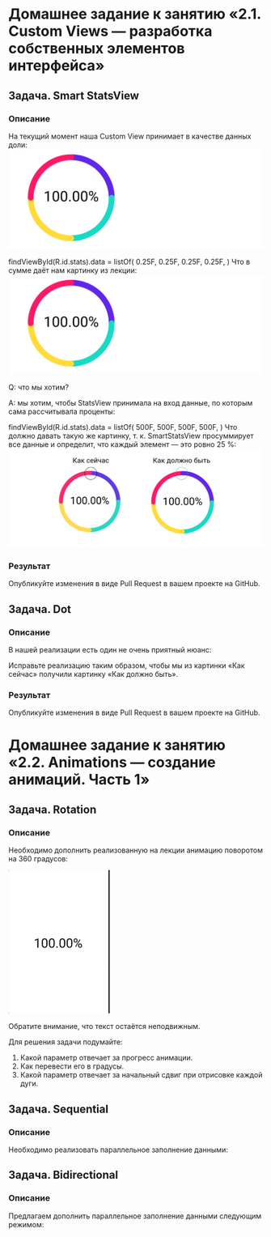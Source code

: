 # Домашнее задание к занятию «2.1. Custom Views — разработка собственных элементов интерфейса»

## Задача. Smart StatsView
### Описание
На текущий момент наша Custom View принимает в качестве данных доли:
![](https://github.com/IrinaAlMakarova/CustomViews-SmartStatsView/blob/main/app/src/main/res/layout/pic/diagram.png)

findViewById<StatsView>(R.id.stats).data = listOf(
    0.25F,
    0.25F,
    0.25F,
    0.25F,
)
Что в сумме даёт нам картинку из лекции:
![](https://github.com/IrinaAlMakarova/CustomViews-SmartStatsView/blob/main/app/src/main/res/layout/pic/diagram.png)

Q: что мы хотим?

A: мы хотим, чтобы StatsView принимала на вход данные, по которым сама рассчитывала проценты:

findViewById<StatsView>(R.id.stats).data = listOf(
    500F,
    500F,
    500F,
    500F,
)
Что должно давать такую же картинку, т. к. SmartStatsView просуммирует все данные и определит, что каждый элемент — это ровно 25 %:
![](https://github.com/IrinaAlMakarova/CustomViews-SmartStatsView/blob/main/app/src/main/res/layout/pic/dot.png)


### Результат
Опубликуйте изменения в виде Pull Request в вашем проекте на GitHub.


## Задача. Dot
### Описание
В нашей реализации есть один не очень приятный нюанс:

Исправьте реализацию таким образом, чтобы мы из картинки «Как сейчас» получили картинку «Как должно быть».

### Результат
Опубликуйте изменения в виде Pull Request в вашем проекте на GitHub.

# Домашнее задание к занятию «2.2. Animations — создание анимаций. Часть 1»

## Задача. Rotation
### Описание
Необходимо дополнить реализованную на лекции анимацию поворотом на 360 градусов:

<img src="https://github.com/IrinaAlMakarova/CustomViews-SmartStatsView/blob/main/app/src/main/res/layout/pic/Rotetion.gif" width="200">

Обратите внимание, что текст остаётся неподвижным.

Для решения задачи подумайте:

1. Какой параметр отвечает за прогресс анимации.
2. Как перевести его в градусы.
3. Какой параметр отвечает за начальный сдвиг при отрисовке каждой дуги.
   
## Задача. Sequential
### Описание
Необходимо реализовать параллельное заполнение данными:


## Задача. Bidirectional
### Описание
Предлагаем дополнить параллельное заполнение данными следующим режимом:
